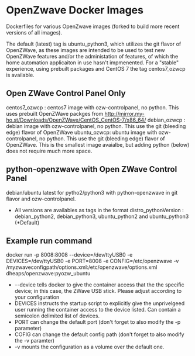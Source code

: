# OpenZwave Docker Images
Dockerfiles for various OpenZwave images (forked to build more recent versions of all images).

The default (latest) tag is ubuntu_python3, which utilizes the git flavor of OpenZWave, as these images are intended to be used to test new OpenZWave features and/or the administation of features, of which the home automation applicaiton in use hasn't impmenented. For a "stable" experience, using prebuilt packages and CentOS 7 the tag centos7_ozwcp is available.  

## Open ZWave Control Panel Only
centos7_ozwcp : centos7 image with ozw-controlpanel, no python. This uses prebuilt OpenZWave packges from http://mirror.my-ho.st/Downloads/OpenZWave/CentOS_CentOS-7/x86_64/
debian_ozwcp : debian image with ozw-controlpanel, no python. This use the git (bleeding edge) flavor of OpenZWave 
ubuntu_ozwcp: ubuntu image with ozw-controlpanel, no python. This use the git (bleeding edge) flavor of OpenZWave. This is the smallest image avaialbe, but adding python (below) does not require much more space.

## python-openzwave with Open ZWave Control Panel
debian/ubuntu latest for pytho2/python3 with python-openzwave in git flavor and ozw-controlpanel.
 - All versions are availables as tags in the format distro_pythonVersion : debian_python2, debian_python3, ubuntu_python2 and ubuntu_python3 (*Default)
 
## Example run command
docker run -p 8008:8008 --device=/dev/ttyUSB0 -e DEVICES=/dev/ttyUSB0 -e PORT=8008 -e CONFIG=/etc/openzwave -v /myzwaveconfigpath/options.xml:/etc/openzwave/options.xml dheaps/openzwave:pyozw_ubuntu
 - --device tells docker to give the container access that the the specific device; in this case, the ZWave USB stick. Please adjust according to your configuration
 - DEVICES instructs the startup script to explicitly give the unprivelgeed user running the container access to the device listed. Can contain a semicolon delimited list of devices.
 - PORT can change the default port (don't forget to also modify the -p parameter)
 - COFIG can change the default config path (don't forget to also modify the -v paramter)
 - -v mounts the configuration as a volume over the default one.
